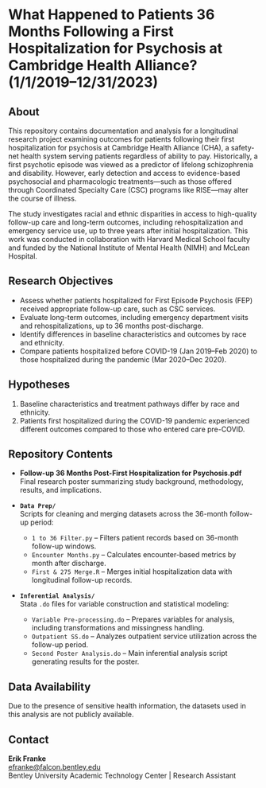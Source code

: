 # What Happened to Patients 36 Months Following a First Hospitalization for Psychosis at Cambridge Health Alliance? (1/1/2019–12/31/2023)

## About

This repository contains documentation and analysis for a longitudinal research project examining outcomes for patients following their first hospitalization for psychosis at Cambridge Health Alliance (CHA), a safety-net health system serving patients regardless of ability to pay. Historically, a first psychotic episode was viewed as a predictor of lifelong schizophrenia and disability. However, early detection and access to evidence-based psychosocial and pharmacologic treatments—such as those offered through Coordinated Specialty Care (CSC) programs like RISE—may alter the course of illness.

The study investigates racial and ethnic disparities in access to high-quality follow-up care and long-term outcomes, including rehospitalization and emergency service use, up to three years after initial hospitalization. This work was conducted in collaboration with Harvard Medical School faculty and funded by the National Institute of Mental Health (NIMH) and McLean Hospital.

## Research Objectives

- Assess whether patients hospitalized for First Episode Psychosis (FEP) received appropriate follow-up care, such as CSC services.
- Evaluate long-term outcomes, including emergency department visits and rehospitalizations, up to 36 months post-discharge.
- Identify differences in baseline characteristics and outcomes by race and ethnicity.
- Compare patients hospitalized before COVID-19 (Jan 2019–Feb 2020) to those hospitalized during the pandemic (Mar 2020–Dec 2020).

## Hypotheses

1. Baseline characteristics and treatment pathways differ by race and ethnicity.  
2. Patients first hospitalized during the COVID-19 pandemic experienced different outcomes compared to those who entered care pre-COVID.

## Repository Contents

- **Follow-up 36 Months Post-First Hospitalization for Psychosis.pdf**  
  Final research poster summarizing study background, methodology, results, and implications.

- **`Data Prep/`**  
  Scripts for cleaning and merging datasets across the 36-month follow-up period:
  - `1 to 36 Filter.py` – Filters patient records based on 36-month follow-up windows.
  - `Encounter Months.py` – Calculates encounter-based metrics by month after discharge.
  - `First & 275 Merge.R` – Merges initial hospitalization data with longitudinal follow-up records.

- **`Inferential Analysis/`**  
  Stata `.do` files for variable construction and statistical modeling:
  - `Variable Pre-processing.do` – Prepares variables for analysis, including transformations and missingness handling.
  - `Outpatient SS.do` – Analyzes outpatient service utilization across the follow-up period.
  - `Second Poster Analysis.do` – Main inferential analysis script generating results for the poster.

## Data Availability

Due to the presence of sensitive health information, the datasets used in this analysis are not publicly available.

## Contact

**Erik Franke**  
efranke@falcon.bentley.edu  
Bentley University Academic Technology Center | Research Assistant
